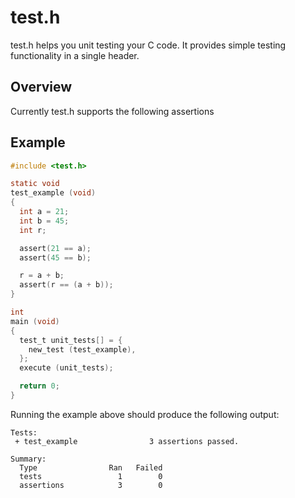 # test.h

test.h helps you unit testing your C code. It provides simple testing 
functionality in a single header.

## Overview

Currently test.h supports the following assertions

## Example
```c
#include <test.h>

static void
test_example (void)
{
  int a = 21;
  int b = 45;
  int r;

  assert(21 == a);
  assert(45 == b);

  r = a + b;
  assert(r == (a + b));
}

int
main (void)
{
  test_t unit_tests[] = {
    new_test (test_example),
  };
  execute (unit_tests);

  return 0;
}
```

Running the example above should produce the following output:
```
Tests:
 + test_example                3 assertions passed.

Summary:
  Type                Ran   Failed
  tests                 1        0
  assertions            3        0
```
